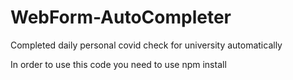 # WebForm-AutoCompleter
Completed daily personal covid check for university automatically

In order to use this code you need to use npm install
